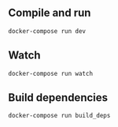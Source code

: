 ## Compile and run

```
docker-compose run dev
```

## Watch

```
docker-compose run watch
```

## Build dependencies

```
docker-compose run build_deps
```
